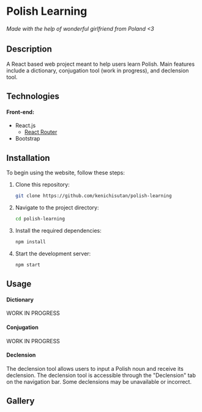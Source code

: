 # Polish Learning
###### Made with the help of wonderful girlfriend from Poland <3

## Description

A React based web project meant to help users learn Polish. Main features include a
dictionary, conjugation tool (work in progress), and declension tool.

## Technologies

#### Front-end:
- React.js
    - [React Router](https://reactrouter.com/)
- Bootstrap

## Installation

To begin using the website, follow these steps:

1. Clone this repository:
   ```bash
   git clone https://github.com/kenichisutan/polish-learning
    ```

2. Navigate to the project directory:
   ```bash
   cd polish-learning
    ```

3. Install the required dependencies:
    ```bash
   npm install
    ```

4. Start the development server:
    ```bash
    npm start
     ```
   
## Usage

#### Dictionary

WORK IN PROGRESS

#### Conjugation

WORK IN PROGRESS

#### Declension

The declension tool allows users to input a Polish noun and receive its declension.
The declension tool is accessible through the "Declension" tab on the navigation bar.
Some declensions may be unavailable or incorrect.

## Gallery
